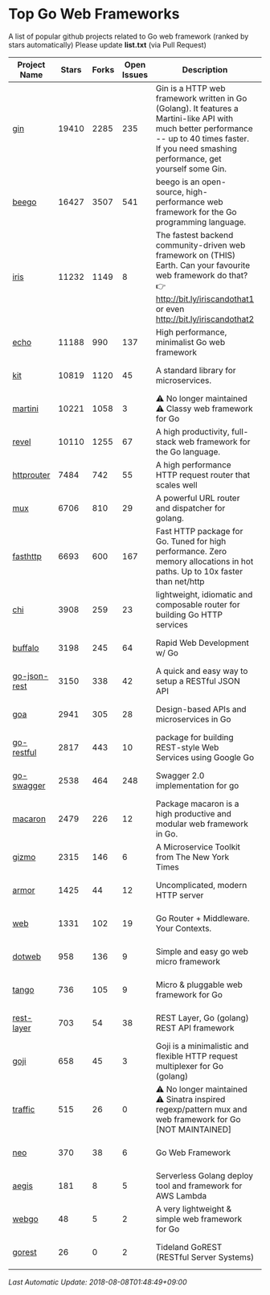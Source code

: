# Top Go Web Frameworks
A list of popular github projects related to Go web framework (ranked by stars automatically)
Please update **list.txt** (via Pull Request)

| Project Name | Stars | Forks | Open Issues | Description | Last Commit |
| ------------ | ----- | ----- | ----------- | ----------- | ----------- |
| [gin](https://github.com/gin-gonic/gin) | 19410 | 2285 | 235 | Gin is a HTTP web framework written in Go (Golang). It features a Martini-like API with much better performance -- up to 40 times faster. If you need smashing performance, get yourself some Gin. | 2018-08-07 05:49:31 |
| [beego](https://github.com/astaxie/beego) | 16427 | 3507 | 541 | beego is an open-source, high-performance web framework for the Go programming language. | 2018-07-31 13:18:48 |
| [iris](https://github.com/kataras/iris) | 11232 | 1149 | 8 | The fastest backend community-driven web framework on (THIS) Earth. Can your favourite web framework do that? 👉 http://bit.ly/iriscandothat1 or even http://bit.ly/iriscandothat2 | 2018-08-07 10:05:32 |
| [echo](https://github.com/labstack/echo) | 11188 | 990 | 137 | High performance, minimalist Go web framework | 2018-08-02 21:11:20 |
| [kit](https://github.com/go-kit/kit) | 10819 | 1120 | 45 | A standard library for microservices. | 2018-08-07 12:08:31 |
| [martini](https://github.com/go-martini/martini) | 10221 | 1058 | 3 | ⚠️ No longer maintained ⚠️  Classy web framework for Go | 2017-01-21 21:58:54 |
| [revel](https://github.com/revel/revel) | 10110 | 1255 | 67 | A high productivity, full-stack web framework for the Go language. | 2018-07-12 19:43:27 |
| [httprouter](https://github.com/julienschmidt/httprouter) | 7484 | 742 | 55 | A high performance HTTP request router that scales well | 2018-07-15 16:18:54 |
| [mux](https://github.com/gorilla/mux) | 6706 | 810 | 29 | A powerful URL router and dispatcher for golang. | 2018-08-07 07:52:56 |
| [fasthttp](https://github.com/valyala/fasthttp) | 6693 | 600 | 167 | Fast HTTP package for Go. Tuned for high performance. Zero memory allocations in hot paths. Up to 10x faster than net/http | 2017-12-07 12:09:41 |
| [chi](https://github.com/go-chi/chi) | 3908 | 259 | 23 | lightweight, idiomatic and composable router for building Go HTTP services | 2018-07-10 13:45:11 |
| [buffalo](https://github.com/gobuffalo/buffalo) | 3198 | 245 | 64 | Rapid Web Development w/ Go | 2018-08-03 18:14:04 |
| [go-json-rest](https://github.com/ant0ine/go-json-rest) | 3150 | 338 | 42 | A quick and easy way to setup a RESTful JSON API | 2017-09-13 04:12:08 |
| [goa](https://github.com/goadesign/goa) | 2941 | 305 | 28 | Design-based APIs and microservices in Go | 2018-08-05 04:23:39 |
| [go-restful](https://github.com/emicklei/go-restful) | 2817 | 443 | 10 | package for building REST-style Web Services using Google Go | 2018-07-26 09:12:47 |
| [go-swagger](https://github.com/go-swagger/go-swagger) | 2538 | 464 | 248 | Swagger 2.0 implementation for go | 2018-08-03 10:24:00 |
| [macaron](https://github.com/go-macaron/macaron) | 2479 | 226 | 12 | Package macaron is a high productive and modular web framework in Go. | 2018-04-26 21:11:54 |
| [gizmo](https://github.com/NYTimes/gizmo) | 2315 | 146 | 6 | A Microservice Toolkit from The New York Times | 2018-07-02 15:49:04 |
| [armor](https://github.com/labstack/armor) | 1425 | 44 | 12 | Uncomplicated, modern HTTP server | 2018-05-06 17:24:15 |
| [web](https://github.com/gocraft/web) | 1331 | 102 | 19 | Go Router + Middleware. Your Contexts. | 2017-09-25 13:59:45 |
| [dotweb](https://github.com/devfeel/dotweb) | 958 | 136 | 9 | Simple and easy go web micro framework | 2018-08-02 08:16:37 |
| [tango](https://github.com/lunny/tango) | 736 | 105 | 9 | Micro & pluggable web framework for Go | 2018-04-12 14:57:37 |
| [rest-layer](https://github.com/rs/rest-layer) | 703 | 54 | 38 | REST Layer, Go (golang) REST API framework | 2018-06-17 09:20:14 |
| [goji](https://github.com/goji/goji) | 658 | 45 | 3 | Goji is a minimalistic and flexible HTTP request multiplexer for Go (golang) | 2016-11-14 01:26:57 |
| [traffic](https://github.com/pilu/traffic) | 515 | 26 | 0 | ⚠️ No longer maintained ⚠️  Sinatra inspired regexp/pattern mux and web framework for Go [NOT MAINTAINED] | 2015-11-26 21:31:07 |
| [neo](https://github.com/ivpusic/neo) | 370 | 38 | 6 | Go Web Framework | 2017-08-14 23:54:31 |
| [aegis](https://github.com/tmaiaroto/aegis) | 181 | 8 | 5 | Serverless Golang deploy tool and framework for AWS Lambda | 2018-07-08 06:00:55 |
| [webgo](https://github.com/bnkamalesh/webgo) | 48 | 5 | 2 | A very lightweight & simple web framework for Go | 2018-05-14 07:05:14 |
| [gorest](https://github.com/tideland/gorest) | 26 | 0 | 2 | Tideland GoREST (RESTful Server Systems) | 2017-11-10 13:00:37 |

*Last Automatic Update: 2018-08-08T01:48:49+09:00*